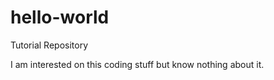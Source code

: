 # hello-world
Tutorial Repository


I am interested on this coding stuff but know nothing about it.
